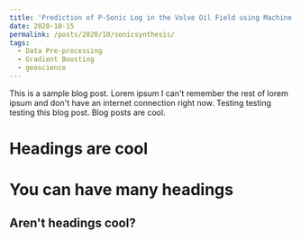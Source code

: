 ```yaml
---
title: 'Prediction of P-Sonic Log in the Volve Oil Field using Machine Learning'
date: 2020-10-15
permalink: /posts/2020/10/sonicsynthesis/
tags:
  - Data Pre-processing
  - Gradient Boosting
  - geoscience
---
```


This is a sample blog post. Lorem ipsum I can't remember the rest of lorem ipsum and don't have an internet connection right now. Testing testing testing this blog post. Blog posts are cool.

Headings are cool
======

You can have many headings
======

Aren't headings cool?
------
